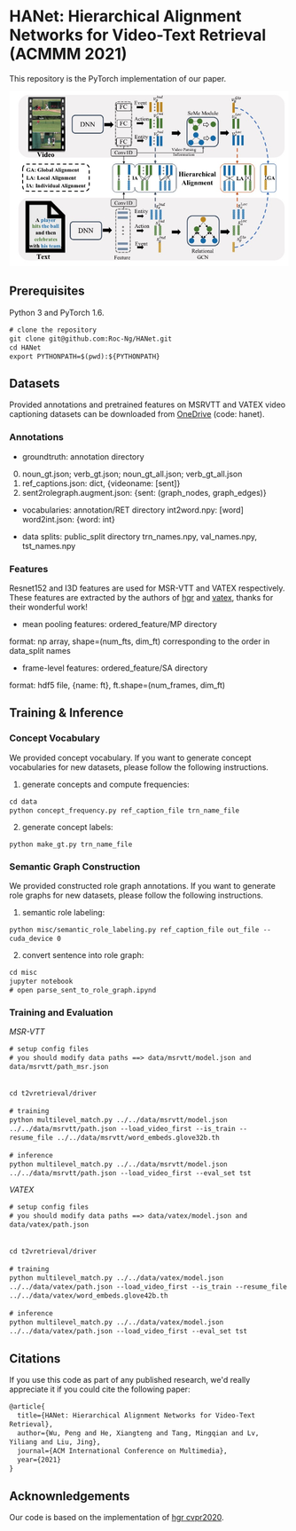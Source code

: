 # HANet: Hierarchical Alignment Networks for Video-Text Retrieval (ACMMM 2021)

This repository is the PyTorch implementation of our paper.

![Overview of HANet Model](figures/pipeline.png)

## Prerequisites
Python 3 and PyTorch 1.6.

```
# clone the repository
git clone git@github.com:Roc-Ng/HANet.git
cd HANet
export PYTHONPATH=$(pwd):${PYTHONPATH}
```

## Datasets
Provided annotations and pretrained features on MSRVTT and VATEX video captioning datasets can be downloaded from [OneDrive](https://stuxidianeducn-my.sharepoint.com/:f:/g/personal/pengwu_stu_xidian_edu_cn/Ejg636v4FltBpnZPWnKbVBsBhQgZ0Kq1ve6zxQPGePwpOQ?e=8YdWO8) (code: hanet). 


### Annotations

- groundtruth: annotation directory

0) noun_gt.json; verb_gt.json; noun_gt_all.json; verb_gt_all.json
1) ref_captions.json: dict, {videoname: [sent]}
2) sent2rolegraph.augment.json: {sent: (graph_nodes, graph_edges)}

- vocabularies: annotation/RET directory
int2word.npy: [word]
word2int.json: {word: int}

- data splits: public_split directory
trn_names.npy, val_names.npy, tst_names.npy

### Features

Resnet152 and I3D features are used for MSR-VTT and VATEX respectively.
These features are extracted by the authors of [hgr](https://github.com/cshizhe/hgr_v2t) and [vatex](https://eric-xw.github.io/vatex-website/download.html), thanks for their wonderful work!

- mean pooling features: ordered_feature/MP directory

format: np array, shape=(num_fts, dim_ft) corresponding to the order in data_split names

- frame-level features: ordered_feature/SA directory

format: hdf5 file, {name: ft}, ft.shape=(num_frames, dim_ft)


## Training & Inference

### Concept Vocabulary
We provided concept vocabulary. If you want to generate concept vocabularies for new datasets, please follow the following instructions.

1. generate concepts and compute frequencies:
```
cd data
python concept_frequency.py ref_caption_file trn_name_file
```

2. generate concept labels:
```
python make_gt.py trn_name_file
```

### Semantic Graph Construction
We provided constructed role graph annotations. If you want to generate role graphs for new datasets, please follow the following instructions.

1. semantic role labeling:
```
python misc/semantic_role_labeling.py ref_caption_file out_file --cuda_device 0
```

2. convert sentence into role graph:
```
cd misc
jupyter notebook
# open parse_sent_to_role_graph.ipynd
```

### Training and Evaluation

*MSR-VTT*
```
# setup config files
# you should modify data paths ==> data/msrvtt/model.json and data/msrvtt/path_msr.json


cd t2vretrieval/driver

# training
python multilevel_match.py ../../data/msrvtt/model.json ../../data/msrvtt/path.json --load_video_first --is_train --resume_file ../../data/msrvtt/word_embeds.glove32b.th

# inference
python multilevel_match.py ../../data/msrvtt/model.json ../../data/msrvtt/path.json --load_video_first --eval_set tst
```

*VATEX*
```
# setup config files
# you should modify data paths ==> data/vatex/model.json and data/vatex/path.json


cd t2vretrieval/driver

# training
python multilevel_match.py ../../data/vatex/model.json ../../data/vatex/path.json --load_video_first --is_train --resume_file ../../data/vatex/word_embeds.glove42b.th

# inference
python multilevel_match.py ../../data/vatex/model.json ../../data/vatex/path.json --load_video_first --eval_set tst
```


## Citations
If you use this code as part of any published research, we'd really appreciate it if you could cite the following paper:
```text
@article{
  title={HANet: Hierarchical Alignment Networks for Video-Text Retrieval},
  author={Wu, Peng and He, Xiangteng and Tang, Mingqian and Lv, Yiliang and Liu, Jing},
  journal={ACM International Conference on Multimedia},
  year={2021}
}
```

## Acknownledgements
Our code is based on the implementation of [hgr cvpr2020](https://github.com/cshizhe/hgr_v2t).  








